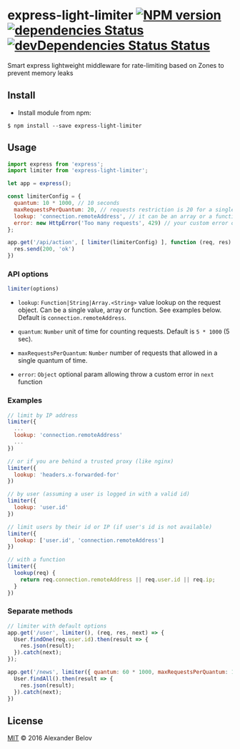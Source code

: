 # express-light-limiter [![NPM version][npm-image]][npm-url] [![dependencies Status][depstat-image]][depstat-url] [![devDependencies Status Status][deVdepstat-image]][deVdepstat-url]

Smart express lightweight middleware for rate-limiting based on Zones to prevent memory leaks



## Install

* Install module from npm:
```
$ npm install --save express-light-limiter
```


## Usage

``` js
import express from 'express';
import limiter from 'express-light-limiter';

let app = express();

const limiterConfig = {
  quantum: 10 * 1000, // 10 seconds
  maxRequestsPerQuantum: 20, // requests restriction is 20 for a single quantum
  lookup: 'connection.remoteAddress', // it can be an array or a function
  error: new HttpError('Too many requests', 429) // your custom error object
};

app.get('/api/action', [ limiter(limiterConfig) ], function (req, res) {
  res.send(200, 'ok')
})
```

### API options

``` js
limiter(options)
```

 - `lookup`: `Function|String|Array.<String>` value lookup on the request object. Can be a single value, array or function. See examples below. Default is `connection.remoteAddress`.

 - `quantum`: `Number` unit of time for counting requests. Default is `5 * 1000` (5 sec).

 - `maxRequestsPerQuantum`: `Number` number of requests that allowed in a single quantum of time.

 - `error`: `Object` optional param allowing throw a custom error in `next` function

### Examples

``` js
// limit by IP address
limiter({
  ...
  lookup: 'connection.remoteAddress'
  ...
})

// or if you are behind a trusted proxy (like nginx)
limiter({
  lookup: 'headers.x-forwarded-for'
})

// by user (assuming a user is logged in with a valid id)
limiter({
  lookup: 'user.id'
})

// limit users by their id or IP (if user's id is not available)
limiter({
  lookup: ['user.id', 'connection.remoteAddress']
})

// with a function
limiter({
  lookup(req) {
    return req.connection.remoteAddress || req.user.id || req.ip;
  }
})

```

### Separate methods

``` js
// limiter with default options
app.get('/user', limiter(), (req, res, next) => {
  User.findOne(req.user.id).then(result => {
    res.json(result);
  }).catch(next);
});

app.get('/news', limiter({ quantum: 60 * 1000, maxRequestsPerQuantum: 120 }), (req, res, next) => {
  User.findAll().then(result => {
    res.json(result);
  }).catch(next);
})
```

## License

[MIT](https://github.com/IPRIT/express-light-limiter/LICENCE.md) © 2016 Alexander Belov


[npm-url]: https://www.npmjs.com/package/express-light-limiter
[npm-image]: https://img.shields.io/npm/v/express-light-limiter.svg

[depstat-url]: https://david-dm.org/IPRIT/express-light-limiter
[depstat-image]: https://img.shields.io/david/IPRIT/express-light-limiter.svg

[deVdepstat-url]: https://david-dm.org/IPRIT/express-light-limiter?type=dev
[deVdepstat-image]: https://img.shields.io/david/dev/IPRIT/express-light-limiter.svg
